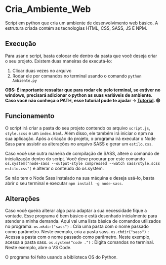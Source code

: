 # Cria_Ambiente_Web
 Script em python que cria um ambiente de desenvolvimento web básico. 
 A estrutura criada contém as tecnologias HTML, CSS, SASS, JS E NPM.
 
 ## Execução
 Para usar o script, basta colocar ele dentro da pasta que você deseja criar o seu projeto. Existem duas maneiras de executá-lo:
 
   1. Clicar duas vezes no arquivo 
   2. Rodar ele por comandos no terminal usando o comando `python Ambiente.py`
   
 **OBS: É importante ressaltar que para rodar ele pelo terminal, se estiver no windows, precisará adicionar o python as suas   variáveis de ambiente. Caso você não conheça o PATH, esse tutorial pode te ajudar -> [Tutorial](https://pt.stackoverflow.com/questions/5024/como-mudar-o-path-nos-windows). :smile:**
 
## Funcionamento
O script irá criar a pasta do seu projeto contendo os arquivo `script.js`, `style.scss` e um `index.html`. Além disso, ele também irá iniciar o npm na sua aplicação. Após a criação do projeto, o programa irá executar o Node Sass para assistir as alterações no arquivo SASS e gerar um `estilo.css`. 

Caso você use outra maneira de compilação de SASS, altere o comando de inicialização dentro do script. Você deve procurar por este comando `os.system("node-sass --output-style compressed --watch sass/style.scss estilo.css")` e alterar o conteúdo do os.system. 

Se não tem o Node Sass instalado na sua máquina e deseja usá-lo, basta abrir o seu terminal e executar `npm install -g node-sass`.

## Alterações
Caso você queira alterar algo para adaptar a sua necessidade fique a vontade. Esse programa é bem básico e está desenhado inicialmente para atender a minha demanda. 
Aqui vai uma lista básica de comandos utilizados no programa:
`os.mkdir("sass")` : Cria uma pasta com o nome passado como parâmetro. Neste exemplo, cria a pasta sass.
`os.chdir("sass")` : Acessa a pasta com o nome passado como parâmetro. Neste exemplo, acessa a pasta sass.
`os.system("code .")` : Digita comandos no terminal. Neste exemplo, abre o VS Code.

O programa foi feito usando a biblioteca OS do Python. 
